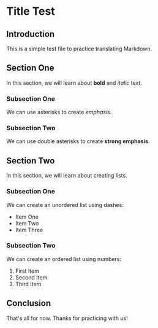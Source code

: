 # Title Test

## Introduction

This is a simple test file to practice translating Markdown.

## Section One

In this section, we will learn about **bold** and *italic* text.

### Subsection One

We can use asterisks to create *emphasis*.

### Subsection Two

We can use double asterisks to create **strong emphasis**.

## Section Two

In this section, we will learn about creating lists.

### Subsection One

We can create an unordered list using dashes:

- Item One
- Item Two
- Item Three

### Subsection Two

We can create an ordered list using numbers:

1. First Item
2. Second Item
3. Third Item

## Conclusion

That's all for now. Thanks for practicing with us!

<!-- This is a comment and should not be translated. -->
